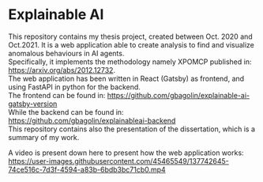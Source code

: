 # Explainable AI
This repository contains my thesis project, created between Oct. 2020 and Oct.2021. 
It is a web application able to create analysis to find and visualize anomalous behaviours in AI agents.  
Specifically, it implements the methodology namely XPOMCP published in: https://arxiv.org/abs/2012.12732.  
The web application has been written in React (Gatsby) as frontend, and using FastAPI in python for the backend.  
The frontend can be found in: https://github.com/gbagolin/explainable-ai-gatsby-version   
While the backend can be found in: https://github.com/gbagolin/explainableai-backend   
This repository contains also the presentation of the dissertation, which is a summary of my work. 

A video is present down here to present how the web application works:   
https://user-images.githubusercontent.com/45465549/137742645-74ce516c-7d3f-4594-a83b-6bdb3bc71cb0.mp4   
   

